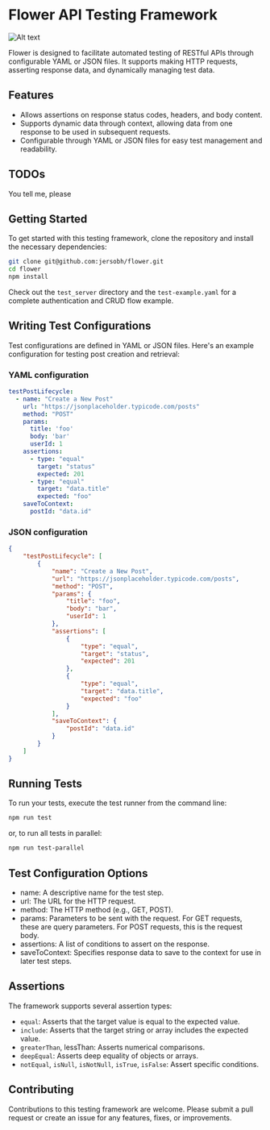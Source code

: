 # Flower API Testing Framework


![Alt text](https://repository-images.githubusercontent.com/761193152/f3ec7fb7-f427-4a38-a8a0-cb7dd14e92e6 "Flower framework")

Flower is designed to facilitate automated testing of RESTful APIs through configurable YAML or JSON files. It supports making HTTP requests, asserting response data, and dynamically managing test data.

## Features

- Allows assertions on response status codes, headers, and body content.
- Supports dynamic data through context, allowing data from one response to be used in subsequent requests.
- Configurable through YAML or JSON files for easy test management and readability.


## TODOs

You tell me, please

## Getting Started

To get started with this testing framework, clone the repository and install the necessary dependencies:

```bash
git clone git@github.com:jersobh/flower.git
cd flower
npm install
```

Check out the `test_server` directory and the `test-example.yaml` for a complete authentication and CRUD flow example.


## Writing Test Configurations

Test configurations are defined in YAML or JSON files. 
Here's an example configuration for testing post creation and retrieval:

### YAML configuration
```yaml
testPostLifecycle:
  - name: "Create a New Post"
    url: "https://jsonplaceholder.typicode.com/posts"
    method: "POST"
    params:
      title: 'foo'
      body: 'bar'
      userId: 1
    assertions:
      - type: "equal"
        target: "status"
        expected: 201
      - type: "equal"
        target: "data.title"
        expected: "foo"
    saveToContext:
      postId: "data.id"
```

### JSON configuration
```json
{
    "testPostLifecycle": [
        {
            "name": "Create a New Post",
            "url": "https://jsonplaceholder.typicode.com/posts",
            "method": "POST",
            "params": {
                "title": "foo",
                "body": "bar",
                "userId": 1
            },
            "assertions": [
                {
                    "type": "equal",
                    "target": "status",
                    "expected": 201
                },
                {
                    "type": "equal",
                    "target": "data.title",
                    "expected": "foo"
                }
            ],
            "saveToContext": {
                "postId": "data.id"
            }
        }
    ]
}
```

## Running Tests

To run your tests, execute the test runner from the command line:

```bash
npm run test
```

or, to run all tests in parallel:

```bash
npm run test-parallel
```


## Test Configuration Options

- name: A descriptive name for the test step.
- url: The URL for the HTTP request.
- method: The HTTP method (e.g., GET, POST).
- params: Parameters to be sent with the request. For GET requests, these are query parameters. For POST requests, this is the request body.
- assertions: A list of conditions to assert on the response.
- saveToContext: Specifies response data to save to the context for use in later test steps.


## Assertions

The framework supports several assertion types:

- `equal`: Asserts that the target value is equal to the expected value.
- `include`: Asserts that the target string or array includes the expected value.
- `greaterThan`, lessThan: Asserts numerical comparisons.
- `deepEqual`: Asserts deep equality of objects or arrays.
- `notEqual`, `isNull`, `isNotNull`, `isTrue`, `isFalse`: Assert specific conditions.


## Contributing

Contributions to this testing framework are welcome. Please submit a pull request or create an issue for any features, fixes, or improvements.

